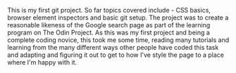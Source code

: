 This is my first git project. 
So far topics covered include - CSS basics, browser element inspectors and basic git setup.
The project was to create a reasonable likeness of the Google search page as part of the learning program on The Odin Project.
As this was my first project and being a complete coding novice, this took me some time, reading many tutorials and learning from the many different ways other people have coded this task and adapting and figuring it out to get to how I've style the page to a place where I'm happy with it.
